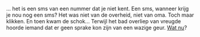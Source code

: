 ... het is een sms van een nummer dat je niet kent.
Een sms, wanneer krijg je nou nog een sms?
Het was niet van de overheid, niet van oma. 
Toch maar klikken.
En toen kwam de schok...
Terwijl het bad overliep van vreugde hoorde iemand dat er geen sprake kon zijn van een wazige geur.
[Wat nu](../watnu/watnu.md)?

 